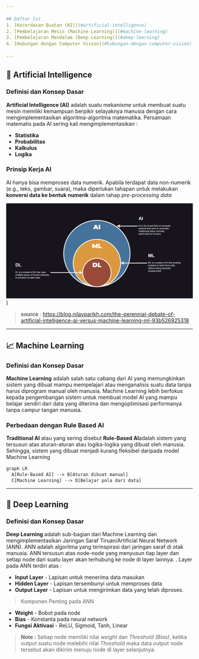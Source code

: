 ```yaml
---

## Daftar Isi  
1. [Kecerdasan Buatan (AI)](#artificial-intelligence)  
2. [Pembelajaran Mesin (Machine Learning)](#machine-learning)  
3. [Pembelajaran Mendalam (Deep Learning)](#deep-learning)  
4. [Hubungan dengan Computer Vision](#hubungan-dengan-computer-vision)  

---
```


## 🤖 Artificial Intelligence

### Definisi dan Konsep Dasar
**Artificial Intelligence (AI)** adalah suatu mekanisme untuk membuat suatu mesin memiliki kemampuan berpikir selayaknya manusia dengan cara mengimplementasikan algoritma-algoritma matematika. 
Persamaan matematis pada AI sering kali mengimplementasikan :
- **Statistika**
- **Probabilitas**
- **Kalkulus**
- **Logika**

### Prinsip Kerja AI
AI hanya bisa memproses data numerik. Apabila terdapat data non-numerik (e.g., teks, gambar, suara), maka diperlukan tahapan untuk melakukan **konversi data ke bentuk numerik** dalam tahap *pre-processing data*

![AI Hierarchy](https://github.com/Rezorrie/CNN-ComputerVision-Module/blob/main/01_Introduction_CNN_and_CV/Images/AI%20Hierarchy.png?raw=true)
)
> **source** : https://blog.nilayparikh.com/the-perennial-debate-of-artificial-intelligence-ai-versus-machine-learning-ml-93b526925318

---

## 📈 Machine Learning

### Definisi dan Konsep Dasar
**Machine Learning** adalah salah satu cabang dari AI yang memungkinkan sistem yang dibuat mampu mempelajari atau menganalisis suatu data tanpa harus diprogram manual oleh manusia. 
Machine Learning lebih berfokus kepada pengembangan sistem untuk membuat model AI yang mampu belajar sendiri dari data yang diterima dan mengoptimisasi performanya tanpa campur tangan manusia. 

### Perbedaan dengan Rule Based AI
**Traditional AI** atau yang sering disebut **Rule-Based AI**adalah sistem yang tersusun atas aturan-aturan atau logika-logika yang dibuat oleh manusia. Sehingga, sistem yang dibuat menjadi kurang fleksibel daripada model Machine Learning
```mermaid
graph LR
  A[Rule-Based AI] --> B[Aturan dibuat manual]
  C[Machine Learning] --> D[Belajar pola dari data]
```

---
## 🧠 Deep Learning

### Definisi dan Konsep Dasar
**Deep Learning** adalah sub-bagian dari Machine Learning dan mengimplementasikan Jaringan Saraf Tiruan/Artificial Neural Network (ANN). ANN adalah algoritma yang terinspirasi dari jaringan saraf di otak manusia. ANN tersusun atas node-node yang menyusun tiap layer dan setiap node dari suatu layer akan terhubung ke node di layer lainnya. . Layer pada ANN terdiri atas :
- **Input Layer** - Lapisan untuk menerima data masukan
- **Hidden Layer** - Lapisan tersembunyi untuk memproses data
- **Output Layer** - Lapisan untuk mengirimkan data yang telah diproses. 

> Komponen Penting pada ANN
- **Weight** - Bobot pada node
- **Bias** - Konstanta pada neural network
- **Fungsi Aktivasi** - ReLU, Sigmoid, Tanh, Linear

> **Note :** Setiap node memiliki nilai *weight* dan *Threshold (Bias)*, ketika output suatu node melebihi nilai *Threshold* maka data output node tersebut akan dikirim menuju node di layer selanjutnya.
